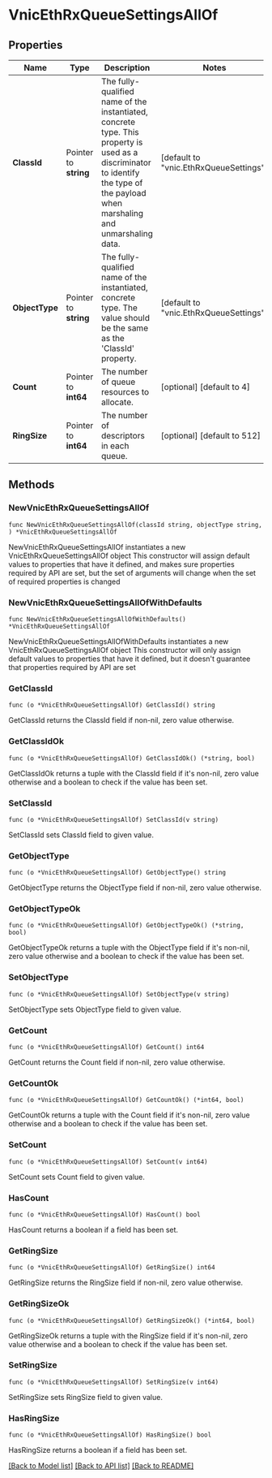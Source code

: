 # VnicEthRxQueueSettingsAllOf

## Properties

Name | Type | Description | Notes
------------ | ------------- | ------------- | -------------
**ClassId** | Pointer to **string** | The fully-qualified name of the instantiated, concrete type. This property is used as a discriminator to identify the type of the payload when marshaling and unmarshaling data. | [default to "vnic.EthRxQueueSettings"]
**ObjectType** | Pointer to **string** | The fully-qualified name of the instantiated, concrete type. The value should be the same as the &#39;ClassId&#39; property. | [default to "vnic.EthRxQueueSettings"]
**Count** | Pointer to **int64** | The number of queue resources to allocate. | [optional] [default to 4]
**RingSize** | Pointer to **int64** | The number of descriptors in each queue. | [optional] [default to 512]

## Methods

### NewVnicEthRxQueueSettingsAllOf

`func NewVnicEthRxQueueSettingsAllOf(classId string, objectType string, ) *VnicEthRxQueueSettingsAllOf`

NewVnicEthRxQueueSettingsAllOf instantiates a new VnicEthRxQueueSettingsAllOf object
This constructor will assign default values to properties that have it defined,
and makes sure properties required by API are set, but the set of arguments
will change when the set of required properties is changed

### NewVnicEthRxQueueSettingsAllOfWithDefaults

`func NewVnicEthRxQueueSettingsAllOfWithDefaults() *VnicEthRxQueueSettingsAllOf`

NewVnicEthRxQueueSettingsAllOfWithDefaults instantiates a new VnicEthRxQueueSettingsAllOf object
This constructor will only assign default values to properties that have it defined,
but it doesn't guarantee that properties required by API are set

### GetClassId

`func (o *VnicEthRxQueueSettingsAllOf) GetClassId() string`

GetClassId returns the ClassId field if non-nil, zero value otherwise.

### GetClassIdOk

`func (o *VnicEthRxQueueSettingsAllOf) GetClassIdOk() (*string, bool)`

GetClassIdOk returns a tuple with the ClassId field if it's non-nil, zero value otherwise
and a boolean to check if the value has been set.

### SetClassId

`func (o *VnicEthRxQueueSettingsAllOf) SetClassId(v string)`

SetClassId sets ClassId field to given value.


### GetObjectType

`func (o *VnicEthRxQueueSettingsAllOf) GetObjectType() string`

GetObjectType returns the ObjectType field if non-nil, zero value otherwise.

### GetObjectTypeOk

`func (o *VnicEthRxQueueSettingsAllOf) GetObjectTypeOk() (*string, bool)`

GetObjectTypeOk returns a tuple with the ObjectType field if it's non-nil, zero value otherwise
and a boolean to check if the value has been set.

### SetObjectType

`func (o *VnicEthRxQueueSettingsAllOf) SetObjectType(v string)`

SetObjectType sets ObjectType field to given value.


### GetCount

`func (o *VnicEthRxQueueSettingsAllOf) GetCount() int64`

GetCount returns the Count field if non-nil, zero value otherwise.

### GetCountOk

`func (o *VnicEthRxQueueSettingsAllOf) GetCountOk() (*int64, bool)`

GetCountOk returns a tuple with the Count field if it's non-nil, zero value otherwise
and a boolean to check if the value has been set.

### SetCount

`func (o *VnicEthRxQueueSettingsAllOf) SetCount(v int64)`

SetCount sets Count field to given value.

### HasCount

`func (o *VnicEthRxQueueSettingsAllOf) HasCount() bool`

HasCount returns a boolean if a field has been set.

### GetRingSize

`func (o *VnicEthRxQueueSettingsAllOf) GetRingSize() int64`

GetRingSize returns the RingSize field if non-nil, zero value otherwise.

### GetRingSizeOk

`func (o *VnicEthRxQueueSettingsAllOf) GetRingSizeOk() (*int64, bool)`

GetRingSizeOk returns a tuple with the RingSize field if it's non-nil, zero value otherwise
and a boolean to check if the value has been set.

### SetRingSize

`func (o *VnicEthRxQueueSettingsAllOf) SetRingSize(v int64)`

SetRingSize sets RingSize field to given value.

### HasRingSize

`func (o *VnicEthRxQueueSettingsAllOf) HasRingSize() bool`

HasRingSize returns a boolean if a field has been set.


[[Back to Model list]](../README.md#documentation-for-models) [[Back to API list]](../README.md#documentation-for-api-endpoints) [[Back to README]](../README.md)



